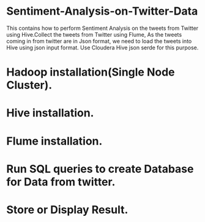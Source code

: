 # Sentiment-Analysis-on-Twitter-Data
This contains how to perform Sentiment Analysis on the tweets from Twitter using Hive.Collect the tweets from Twitter using Flume, As the tweets coming in from twitter are in Json format, we need to load the tweets into Hive using json input format. Use Cloudera Hive json serde for this purpose.

# Hadoop installation(Single Node Cluster).
# Hive installation.
# Flume installation.
# Run SQL queries to create Database for Data from twitter.
# Store or Display Result.


